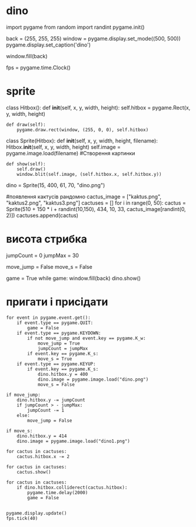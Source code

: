 # dino
import pygame
from random import randint
pygame.init()

back = (255, 255, 255)
window = pygame.display.set_mode((500, 500))
pygame.display.set_caption('dino')

window.fill(back)

fps = pygame.time.Clock()

# sprite
class Hitbox():
    def __init__(self, x, y, width, height):
        self.hitbox = pygame.Rect(x, y, width, height)

    def draw(self):
        pygame.draw.rect(window, (255, 0, 0), self.hitbox)

class Sprite(Hitbox):
    def __init__(self, x, y, width, height, filename):
        Hitbox.__init__(self, x, y, width, height)
        self.image = pygame.image.load(filename)  #Створення картинки

    def show(self):
        self.draw()
        window.blit(self.image, (self.hitbox.x, self.hitbox.y))

dino = Sprite(15, 400, 61, 70, "dino.png")


#появлення кактусів рандомно
cactus_image = ["kaktus.png", "kaktus2.png", "kaktus3.png"]
cactuses = []
for i in range(0, 50):
    cactus = Sprite(510 + 150 * i + randint(10,150), 434, 10, 33,  cactus_image[randint(0, 2)])
    cactuses.append(cactus)



# висота стрибка
jumpCount = 0
jumpMax = 30

move_jump = False
move_s = False

game = True 
while game:
    window.fill(back)
    dino.show()


# пригати і присідати
    for event in pygame.event.get():
        if event.type == pygame.QUIT:
            game = False
        if event.type == pygame.KEYDOWN:
            if not move_jump and event.key == pygame.K_w:
                move_jump = True
                jumpCount = jumpMax
            if event.key == pygame.K_s:
                move_s = True
        if event.type == pygame.KEYUP:
            if event.key == pygame.K_s:
                dino.hitbox.y = 400
                dino.image = pygame.image.load("dino.png")
                move_s = False

    if move_jump:
        dino.hitbox.y -= jumpCount
        if jumpCount > - jumpMax:
            jumpCount -= 1
        else:
            move_jump = False
    
    if move_s:
        dino.hitbox.y = 414
        dino.image = pygame.image.load("dino1.png")
        
    for cactus in cactuses:
        cactus.hitbox.x -= 2

    for cactus in cactuses:
        cactus.show()

    for cactus in cactuses:
        if dino.hitbox.colliderect(cactus.hitbox):
            pygame.time.delay(2000)
            game = False
        
    
    pygame.display.update()
    fps.tick(40)
